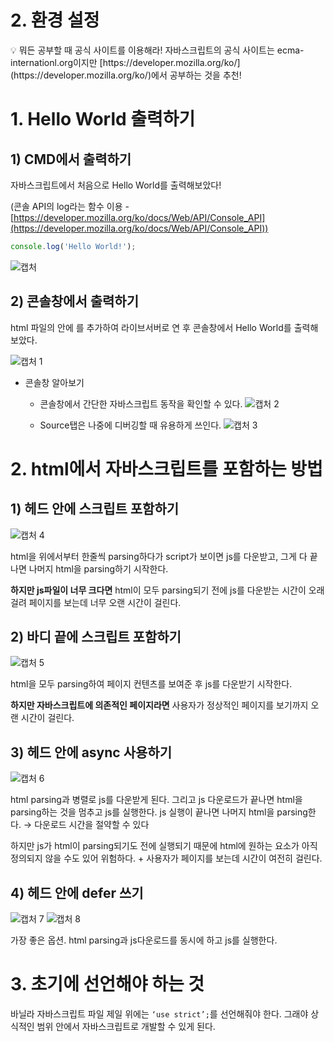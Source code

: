 # 2. 환경 설정

<aside>
💡 뭐든 공부할 때 공식 사이트를 이용해라!
자바스크립트의 공식 사이트는 ecma-internationl.org이지만 [https://developer.mozilla.org/ko/](https://developer.mozilla.org/ko/)에서 공부하는 것을 추천!

</aside>

# 1. Hello World 출력하기

## 1) CMD에서 출력하기

자바스크립트에서 처음으로 Hello World를 출력해보았다! 

(콘솔 API의 log라는 함수 이용 - [https://developer.mozilla.org/ko/docs/Web/API/Console_API](https://developer.mozilla.org/ko/docs/Web/API/Console_API))

```jsx
console.log('Hello World!');
```
![캡처](https://user-images.githubusercontent.com/101965666/162747604-ff6ee83a-f44d-4195-85b9-59404f279961.png)


## 2) 콘솔창에서 출력하기

html 파일의 <head></head> 안에 <script src="main.js"></script>를 추가하여 라이브서버로 연 후 콘솔창에서 Hello World를 출력해보았다.

![캡처 1](https://user-images.githubusercontent.com/101965666/162747572-58dc41fc-fd4a-447e-b779-b470dc5267ff.png)


- 콘솔창 알아보기
    - 콘솔창에서 간단한 자바스크립트 동작을 확인할 수 있다.
        ![캡처 2](https://user-images.githubusercontent.com/101965666/162747576-ee1ff894-f67b-4662-8abd-675af7504545.png)
        
        
    - Source탭은 나중에 디버깅할 때 유용하게 쓰인다.
        ![캡처 3](https://user-images.githubusercontent.com/101965666/162747578-ed0bcdf7-a95e-4b5c-8202-57d3e9b00c0b.png)
        
        

# 2. html에서 자바스크립트를 포함하는 방법

## 1) 헤드 안에 스크립트 포함하기
![캡처 4](https://user-images.githubusercontent.com/101965666/162747582-13e88fba-b992-4854-ab92-290370c70266.png)


html을 위에서부터 한줄씩 parsing하다가 script가 보이면 js를 다운받고, 그게 다 끝나면 나머지 html을 parsing하기 시작한다.

**하지만 js파일이 너무 크다면** html이 모두 parsing되기 전에 js를 다운받는 시간이 오래걸려 페이지를 보는데 너무 오랜 시간이 걸린다. 

## 2) 바디 끝에 스크립트 포함하기
![캡처 5](https://user-images.githubusercontent.com/101965666/162747585-6b5e79d7-ebb0-42f2-b762-bba847664a25.png)


html을 모두 parsing하여 페이지 컨텐츠를 보여준 후 js를 다운받기 시작한다.

**하지만 자바스크립트에 의존적인 페이지라면** 사용자가 정상적인 페이지를 보기까지 오랜 시간이 걸린다.

## 3) 헤드 안에 async 사용하기
![캡처 6](https://user-images.githubusercontent.com/101965666/162747591-11811108-0c70-475b-9329-3f19374d9d53.png)


html parsing과 병렬로 js를 다운받게 된다. 그리고 js 다운로드가 끝나면 html을 parsing하는 것을 멈추고 js를 실행한다. js 실행이 끝나면 나머지 html을 parsing한다. → 다운로드 시간을 절약할 수 있다

하지만 js가 html이 parsing되기도 전에 실행되기 때문에 html에 원하는 요소가 아직 정의되지 않을 수도 있어 위험하다. + 사용자가 페이지를 보는데 시간이 여전히 걸린다.

## 4) 헤드 안에 defer 쓰기
![캡처 7](https://user-images.githubusercontent.com/101965666/162747594-3b0011eb-0637-4895-a43e-466dc5e99375.png)
![캡처 8](https://user-images.githubusercontent.com/101965666/162747600-5a7ef3f3-46f7-4e7b-b0d0-8da04ee62bf8.png)



가장 좋은 옵션. html parsing과 js다운로드를 동시에 하고 js를 실행한다.

# 3. 초기에 선언해야 하는 것

바닐라 자바스크립트 파일 제일 위에는 `‘use strict’;`를 선언해줘야 한다. 그래야 상식적인 범위 안에서 자바스크립트로 개발할 수 있게 된다.